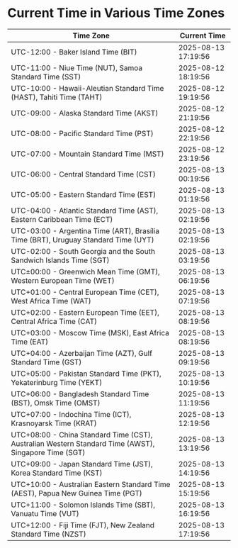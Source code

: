 # Current Time in Various Time Zones

| Time Zone | Current Time |
|-----------|--------------|
| UTC-12:00 - Baker Island Time (BIT) | 2025-08-13 17:19:56 |
| UTC-11:00 - Niue Time (NUT), Samoa Standard Time (SST) | 2025-08-12 18:19:56 |
| UTC-10:00 - Hawaii-Aleutian Standard Time (HAST), Tahiti Time (TAHT) | 2025-08-12 19:19:56 |
| UTC-09:00 - Alaska Standard Time (AKST) | 2025-08-12 21:19:56 |
| UTC-08:00 - Pacific Standard Time (PST) | 2025-08-12 22:19:56 |
| UTC-07:00 - Mountain Standard Time (MST) | 2025-08-12 23:19:56 |
| UTC-06:00 - Central Standard Time (CST) | 2025-08-13 00:19:56 |
| UTC-05:00 - Eastern Standard Time (EST) | 2025-08-13 01:19:56 |
| UTC-04:00 - Atlantic Standard Time (AST), Eastern Caribbean Time (ECT) | 2025-08-13 02:19:56 |
| UTC-03:00 - Argentina Time (ART), Brasília Time (BRT), Uruguay Standard Time (UYT) | 2025-08-13 02:19:56 |
| UTC-02:00 - South Georgia and the South Sandwich Islands Time (SGT) | 2025-08-13 03:19:56 |
| UTC±00:00 - Greenwich Mean Time (GMT), Western European Time (WET) | 2025-08-13 06:19:56 |
| UTC+01:00 - Central European Time (CET), West Africa Time (WAT) | 2025-08-13 07:19:56 |
| UTC+02:00 - Eastern European Time (EET), Central Africa Time (CAT) | 2025-08-13 08:19:56 |
| UTC+03:00 - Moscow Time (MSK), East Africa Time (EAT) | 2025-08-13 08:19:56 |
| UTC+04:00 - Azerbaijan Time (AZT), Gulf Standard Time (GST) | 2025-08-13 09:19:56 |
| UTC+05:00 - Pakistan Standard Time (PKT), Yekaterinburg Time (YEKT) | 2025-08-13 10:19:56 |
| UTC+06:00 - Bangladesh Standard Time (BST), Omsk Time (OMST) | 2025-08-13 11:19:56 |
| UTC+07:00 - Indochina Time (ICT), Krasnoyarsk Time (KRAT) | 2025-08-13 12:19:56 |
| UTC+08:00 - China Standard Time (CST), Australian Western Standard Time (AWST), Singapore Time (SGT) | 2025-08-13 13:19:56 |
| UTC+09:00 - Japan Standard Time (JST), Korea Standard Time (KST) | 2025-08-13 14:19:56 |
| UTC+10:00 - Australian Eastern Standard Time (AEST), Papua New Guinea Time (PGT) | 2025-08-13 15:19:56 |
| UTC+11:00 - Solomon Islands Time (SBT), Vanuatu Time (VUT) | 2025-08-13 16:19:56 |
| UTC+12:00 - Fiji Time (FJT), New Zealand Standard Time (NZST) | 2025-08-13 17:19:56 |
